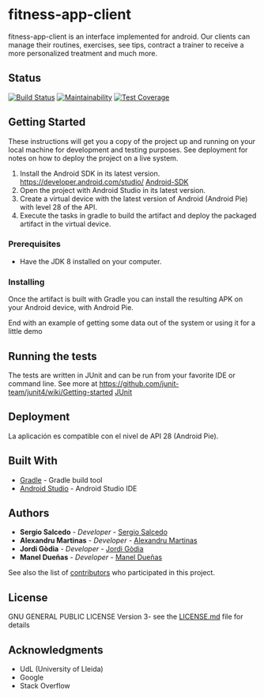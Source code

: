 # fitness-app-client

fitness-app-client is an interface implemented for android. Our clients can manage their routines, exercises, see tips, contract a trainer to receive a more personalized treatment and much more.

## Status
[![Build Status](https://travis-ci.org/fitness-app-EPS/fitness-app-client.svg?branch=master)](https://travis-ci.org/fitness-app-EPS/fitness-app-client) [![Maintainability](https://api.codeclimate.com/v1/badges/925bc94e2fa8d29e1281/maintainability)](https://codeclimate.com/github/fitness-app-EPS/fitness-app-admin/maintainability) [![Test Coverage](https://api.codeclimate.com/v1/badges/925bc94e2fa8d29e1281/test_coverage)](https://codeclimate.com/github/fitness-app-EPS/fitness-app-admin/test_coverage)

## Getting Started

These instructions will get you a copy of the project up and running on your local machine for development and testing purposes. See deployment for notes on how to deploy the project on a live system.
1. Install the Android SDK in its latest version. https://developer.android.com/studio/
[Android-SDK](https://developer.android.com/studio/)
2. Open the project with Android Studio in its latest version.
3. Create a virtual device with the latest version of Android (Android Pie) with level 28 of the API.
4. Execute the tasks in gradle to build the artifact and deploy the packaged artifact in the virtual device.

### Prerequisites

- Have the JDK 8 installed on your computer.

### Installing

Once the artifact is built with Gradle you can install the resulting APK on your Android device, with Android Pie.

End with an example of getting some data out of the system or using it for a little demo

## Running the tests

The tests are written in JUnit and can be run from your favorite IDE or command line. See more at https://github.com/junit-team/junit4/wiki/Getting-started
[JUnit](https://github.com/junit-team/junit4/wiki/Getting-started)

## Deployment

La aplicación es compatible con el nivel de API 28 (Android Pie).

## Built With

* [Gradle](https://gradle.org/) - Gradle build tool
* [Android Studio](https://developer.android.com/studio/) - Android Studio IDE

## Authors

* **Sergio Salcedo** - *Developer* - [Sergio Salcedo](https://github.com/Erox7)
* **Alexandru Martinas** - *Developer* - [Alexandru Martinas](https://github.com/malerax213)
* **Jordi Gòdia** - *Developer* - [Jordi Gòdia](https://github.com/jordi002)
* **Manel Dueñas** - *Developer* - [Manel Dueñas](https://github.com/ratchetmdt)

See also the list of [contributors](https://github.com/orgs/fitness-app-EPS/teams/tribu) who participated in this project.

## License

GNU GENERAL PUBLIC LICENSE Version 3- see the [LICENSE.md](https://github.com/fitness-app-EPS/fitness-app-client/blob/master/LICENSE) file for details

## Acknowledgments

* UdL (University of Lleida)
* Google
* Stack Overflow

